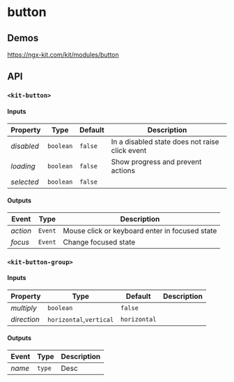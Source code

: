 # button

## Demos

https://ngx-kit.com/kit/modules/button

## API

### `<kit-button>`

#### Inputs

| Property | Type | Default | Description |
| --- | --- | --- | --- |
| *disabled* | `boolean` | `false` | In a disabled state does not raise click event |
| *loading* | `boolean` | `false` | Show progress and prevent actions |
| *selected* | `boolean` | `false` | |

#### Outputs

| Event | Type | Description |
| --- | --- | --- |
| *action* | `Event` | Mouse click or keyboard enter in focused state |
| *focus* | `Event` | Change focused state |

### `<kit-button-group>`

#### Inputs

| Property | Type | Default | Description |
| --- | --- | --- | --- |
| *multiply* | `boolean` | `false` | |
| *direction* | `horizontal`,`vertical` | `horizontal` | |

#### Outputs

| Event | Type | Description |
| --- | --- | --- |
| *name* | `type` | Desc |

